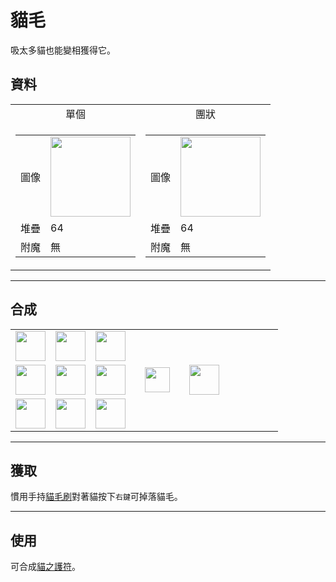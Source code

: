 # 貓毛
吸太多貓也能變相獲得它。

## 資料
<table>
    <tr>
        <td align="center">單個</td>
        <td align="center">團狀</td>
    </tr>
    <tr>
        <td>
            <table>
                <tr><td>圖像</td><td><img src="https://i.imgur.com/W1d7YNU.png" width="128"/></td></tr>
                <tr><td align="end">堆疊</td><td>64</td></tr>
                <tr><td align="end">附魔</td><td>無</td></tr>
            </table>
        </td>
        <td>
            <table>
                <tr><td>圖像</td><td><img src="https://i.imgur.com/Q74ewSi.png" width="128"/></td></tr>
                <tr><td align="end">堆疊</td><td>64</td></tr>
                <tr><td align="end">附魔</td><td>無</td></tr>
            </table>
        </td>
    </tr>
</table>

---

## 合成
<table>
    <tr><td><img src="https://i.imgur.com/W1d7YNU.png" width="48"/></td><td><img src="https://i.imgur.com/W1d7YNU.png" width="48"/></td><td><img src="https://i.imgur.com/W1d7YNU.png" width="48"/></td><td colspan="3"></td></tr>
    <tr><td><img src="https://i.imgur.com/W1d7YNU.png" width="48"/></td><td><img src="https://i.imgur.com/W1d7YNU.png" width="48"/></td><td><img src="https://i.imgur.com/W1d7YNU.png" width="48"/></td><td width="70" align="center"><img src="https://i.imgur.com/VE0KqIE.png" width="40"/></td><td><img src="https://i.imgur.com/Q74ewSi.png" width="48"/></td><td width="70"></td></tr>
    <tr><td><img src="https://i.imgur.com/W1d7YNU.png" width="48"/></td><td><img src="https://i.imgur.com/W1d7YNU.png" width="48"/></td><td><img src="https://i.imgur.com/W1d7YNU.png" width="48"/></td><td colspan="3"></td></tr>
</table>

---

## 獲取
慣用手持[貓毛刷](cat_hair_brush.md)對著貓按下`右鍵`可掉落貓毛。

---

## 使用
可合成[貓之護符](cat_amulet.md)。